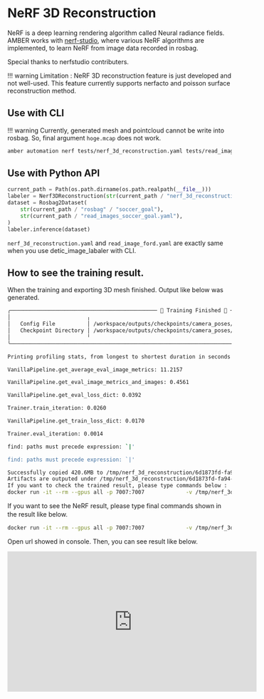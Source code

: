 # NeRF 3D Reconstruction

NeRF is a deep learning rendering algorithm called Neural radiance fields.
AMBER works with [nerf-studio](https://github.com/nerfstudio-project/nerfstudio), where various NeRF algorithms are implemented, to learn NeRF from image data recorded in rosbag.

Special thanks to nerfstudio contributers.

!!! warning
    Limitation : NeRF 3D reconstruction feature is just developed and not well-used.
    This feature currently supports nerfacto and poisson surface reconstruction method.

## Use with CLI

!!! warning
    Currently, generated mesh and pointcloud cannot be write into rosbag. So, final argument `hoge.mcap` does not work.

```bash
amber automation nerf tests/nerf_3d_reconstruction.yaml tests/read_images_soccer_goal.yaml tests/rosbag/soccer_goal/ hoge.mcap
```

## Use with Python API

```python
current_path = Path(os.path.dirname(os.path.realpath(__file__)))
labeler = Nerf3DReconstruction(str(current_path / "nerf_3d_reconstruction.yaml"))
dataset = Rosbag2Dataset(
    str(current_path / "rosbag" / "soccer_goal"),
    str(current_path / "read_images_soccer_goal.yaml"),
)
labeler.inference(dataset)
```

`nerf_3d_reconstruction.yaml` and `read_image_ford.yaml` are exactly same when you use detic_image_labaler with CLI.

## How to see the training result.

When the training and exporting 3D mesh finished.
Output like below was generated.

```bash
╭────────────────────────────────────────────── 🎉 Training Finished 🎉 ──────────────────────────────────────────────╮
│                        ╷                                                                                            │
│   Config File          │ /workspace/outputs/checkpoints/camera_poses/nerfacto/2023-06-10_100233/config.yml          │
│   Checkpoint Directory │ /workspace/outputs/checkpoints/camera_poses/nerfacto/2023-06-10_100233/nerfstudio_models   │
│                        ╵                                                                                            │
╰─────────────────────────────────────────────────────────────────────────────────────────────────────────────────────╯

Printing profiling stats, from longest to shortest duration in seconds

VanillaPipeline.get_average_eval_image_metrics: 11.2157

VanillaPipeline.get_eval_image_metrics_and_images: 0.4561

VanillaPipeline.get_eval_loss_dict: 0.0392

Trainer.train_iteration: 0.0260

VanillaPipeline.get_train_loss_dict: 0.0170

Trainer.eval_iteration: 0.0014

find: paths must precede expression: `|'

find: paths must precede expression: `|'

Successfully copied 420.6MB to /tmp/nerf_3d_reconstruction/6d1873fd-fa94-4c1a-a592-b4fd5cbc927e/outputs
Artifacts are outputed under /tmp/nerf_3d_reconstruction/6d1873fd-fa94-4c1a-a592-b4fd5cbc927e/outputs
If you want to check the trained result, please type commands below :
docker run -it --rm --gpus all -p 7007:7007             -v /tmp/nerf_3d_reconstruction/6d1873fd-fa94-4c1a-a592-b4fd5cbc927e:/workspace dromni/nerfstudio:0.3.1/bin/bash -c "find -name config.yml | xargs -I {} ns-viewer --load-config {}"
```

If you want to see the NeRF result, please type final commands shown in the result like below.　　

```bash
docker run -it --rm --gpus all -p 7007:7007             -v /tmp/nerf_3d_reconstruction/6d1873fd-fa94-4c1a-a592-b4fd5cbc927e:/workspace dromni/nerfstudio:0.3.1/bin/bash -c "find -name config.yml | xargs -I {} ns-viewer --load-config {}"
```

Open url showed in console.
Then, you can see result like below.

<iframe width="560" height="315" src="https://www.youtube.com/embed/NgEIB4TRRTo" title="YouTube video player" frameborder="0" allow="accelerometer; autoplay; clipboard-write; encrypted-media; gyroscope; picture-in-picture; web-share" allowfullscreen></iframe>
